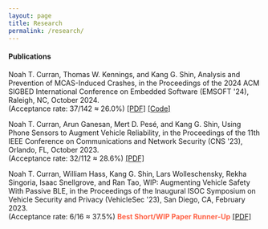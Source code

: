 ```yaml
---
layout: page
title: Research
permalink: /research/
---
```


#### Publications

Noah T. Curran, Thomas W. Kennings, and Kang G. Shin, 
    Analysis and Prevention of MCAS-Induced Crashes, 
    in the Proceedings of the 2024 ACM SIGBED International Conference on Embedded Software (EMSOFT '24), Raleigh, NC, October 2024.  
(Acceptance rate: 37/142 ≈ 26.0%)
<a href="/assets/files/emsoft24-curran.pdf">[PDF]</a>
<a href="https://github.com/noah-curran/SA-MCAS">[Code]</a>

Noah T. Curran, Arun Ganesan, Mert D. Pesé, and Kang G. Shin, 
    Using Phone Sensors to Augment Vehicle Reliability, 
    in the Proceedings of the 11th IEEE Conference on Communications and Network Security (CNS '23), Orlando, FL, October 2023.  
(Acceptance rate: 32/112 ≈ 28.6%)
<a href="/assets/files/cns23-curran.pdf">[PDF]</a>

Noah T. Curran, William Hass, Kang G. Shin, Lars Wolleschensky, Rekha Singoria, Isaac Snellgrove, and Ran Tao, 
    WIP: Augmenting Vehicle Safety With Passive BLE, 
    in the Proceedings of the Inaugural ISOC Symposium on Vehicle Security and Privacy (VehicleSec '23), San Diego, CA, February 2023.  
(Acceptance rate: 6/16 ≈ 37.5%)
<b style="color:Tomato;">Best Short/WIP Paper Runner-Up</b>
<a href="/assets/files/vehiclesec23-curran.pdf">[PDF]</a>